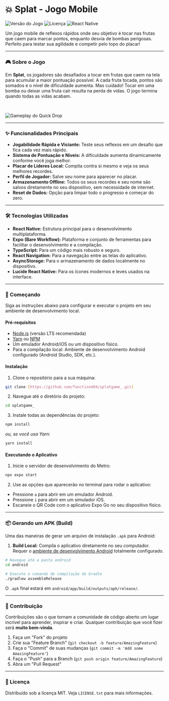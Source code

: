 # 💥 Splat - Jogo Mobile

![Versão do Jogo](https://img.shields.io/badge/version-1.0.0-blue.svg)
![Licença](https://img.shields.io/badge/license-MIT-green.svg)
![React Native](https://img.shields.io/badge/React_Native-20232A?style=for-the-badge&logo=react&logoColor=61DAFB)

Um jogo mobile de reflexos rápidos onde seu objetivo é tocar nas frutas que caem para marcar pontos, enquanto desvia de bombas perigosas. Perfeito para testar sua agilidade e competir pelo topo do placar!

---

### 🎮 Sobre o Jogo

Em **Splat**, os jogadores são desafiados a tocar em frutas que caem na tela para acumular a maior pontuação possível. A cada fruta tocada, pontos são somados e o nível de dificuldade aumenta. Mas cuidado! Tocar em uma bomba ou deixar uma fruta cair resulta na perda de vidas. O jogo termina quando todas as vidas acabam.

<br>

![Gameplay do Quick Drop](./assets/splatdemo.gif)

---

### ✨ Funcionalidades Principais

* **Jogabilidade Rápida e Viciante:** Teste seus reflexos em um desafio que fica cada vez mais rápido.
* **Sistema de Pontuação e Níveis:** A dificuldade aumenta dinamicamente conforme você joga melhor.
* **Placar de Líderes Local:** Compita contra si mesmo e veja os seus melhores recordes.
* **Perfil de Jogador:** Salve seu nome para aparecer no placar.
* **Armazenamento Offline:** Todos os seus recordes e seu nome são salvos diretamente no seu dispositivo, sem necessidade de internet.
* **Reset de Dados:** Opção para limpar todo o progresso e começar do zero.

---

### 🛠️ Tecnologias Utilizadas

* **React Native:** Estrutura principal para o desenvolvimento multiplataforma.
* **Expo (Bare Workflow):** Plataforma e conjunto de ferramentas para facilitar o desenvolvimento e a compilação.
* **TypeScript:** Para um código mais robusto e seguro.
* **React Navigation:** Para a navegação entre as telas do aplicativo.
* **AsyncStorage:** Para o armazenamento de dados localmente no dispositivo.
* **Lucide React Native:** Para os ícones modernos e leves usados na interface.

---

### 🚀 Começando

Siga as instruções abaixo para configurar e executar o projeto em seu ambiente de desenvolvimento local.

#### Pré-requisitos

* [Node.js](https://nodejs.org/) (versão LTS recomendada)
* [Yarn](https://yarnpkg.com/) ou [NPM](https://www.npmjs.com/)
* Um emulador Android/iOS ou um dispositivo físico.
* Para a compilação local: Ambiente de desenvolvimento Android configurado (Android Studio, SDK, etc.).

#### Instalação

1.  Clone o repositório para a sua máquina:
   ```bash
   git clone [https://github.com/function404/splatgame_.git]
   ```

2.  Navegue até o diretório do projeto:
   ```bash
   cd splatgame_
   ```

3.  Instale todas as dependências do projeto:
   ```bash
   npm install
   ```
   _ou, se você usa Yarn:_
   ```bash
   yarn install
   ```

#### Executando o Aplicativo

1.  Inicie o servidor de desenvolvimento do Metro:
   ```bash
   npx expo start
   ```

2.  Use as opções que aparecerão no terminal para rodar o aplicativo:
   * Pressione `a` para abrir em um emulador Android.
   * Pressione `i` para abrir em um simulador iOS.
   * Escaneie o QR Code com o aplicativo Expo Go no seu dispositivo físico.

---

### 📦 Gerando um APK (Build)

Uma das maneiras de gerar um arquivo de instalação `.apk` para Android:

1.  **Build Local:** Compila o aplicativo diretamente no seu computador. Requer o [ambiente de desenvolvimento Android](https://reactnative.dev/docs/environment-setup) totalmente configurado.
   ```bash
   # Navegue até a pasta android
   cd android

   # Execute o comando de compilação do Gradle
   ./gradlew assembleRelease
   ```
   O `.apk` final estará em `android/app/build/outputs/apk/release/`.

---

### 🤝 Contribuição

Contribuições são o que tornam a comunidade de código aberto um lugar incrível para aprender, inspirar e criar. Qualquer contribuição que você fizer será **muito bem-vinda**.

1.  Faça um "Fork" do projeto
2.  Crie sua "Feature Branch" (`git checkout -b feature/AmazingFeature`)
3.  Faça o "Commit" de suas mudanças (`git commit -m 'Add some AmazingFeature'`)
4.  Faça o "Push" para a Branch (`git push origin feature/AmazingFeature`)
5.  Abra um "Pull Request"

---

### 📄 Licença

Distribuído sob a licença MIT. Veja `LICENSE.txt` para mais informações.
